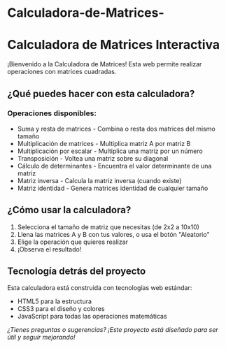 # Calculadora-de-Matrices-

# Calculadora de Matrices Interactiva

¡Bienvenido a la Calculadora de Matrices! Esta web permite realizar operaciones con matrices cuadradas.

## ¿Qué puedes hacer con esta calculadora?

### Operaciones disponibles:

- Suma y resta de matrices - Combina o resta dos matrices del mismo tamaño
- Multiplicación de matrices - Multiplica matriz A por matriz B
- Multiplicación por escalar - Multiplica una matriz por un número
- Transposición - Voltea una matriz sobre su diagonal
- Cálculo de determinantes - Encuentra el valor determinante de una matriz
- Matriz inversa - Calcula la matriz inversa (cuando existe)
- Matriz identidad - Genera matrices identidad de cualquier tamaño

## ¿Cómo usar la calculadora?

1. Selecciona el tamaño de matriz que necesitas (de 2x2 a 10x10)
2. Llena las matrices A y B con tus valores, o usa el botón "Aleatorio"
3. Elige la operación que quieres realizar
4. ¡Observa el resultado! 

## Tecnología detrás del proyecto

Esta calculadora está construida con tecnologías web estándar:
- HTML5 para la estructura
- CSS3 para el diseño y colores
- JavaScript para todas las operaciones matemáticas

*¿Tienes preguntas o sugerencias? ¡Este proyecto está diseñado para ser útil y seguir mejorando!*

